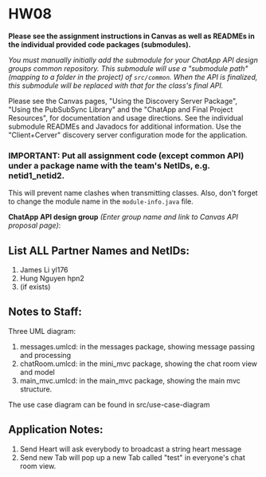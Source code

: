 # HW08

**Please see the assignment instructions in Canvas as well as READMEs in the individual provided code packages (submodules).** 

*You must manually initially add the submodule for your ChatApp API design groups common repository.   This submodule will use a "submodule path" (mapping to a folder in the project) of <code>src/common</code>.  When the API is finalized, this submodule will be replaced with that for the class's final API.* 

Please see the Canvas pages, "Using the Discovery Server Package", "Using the PubSubSync Library" and the "ChatApp and Final Project Resources", for documentation and usage directions.  See the individual submodule READMEs and Javadocs for additional information.   Use the "Client+Cerver" discovery server configuration mode for the application.

### IMPORTANT: Put all assignment code (except common API) under a package name with the team's NetIDs, e.g. netid1_netid2.

This will prevent name clashes when transmitting classes.   Also, don't forget to change the module name in the <code>module-info.java</code> file.

**ChatApp API design group** *(Enter group name and link to Canvas API proposal page)*:

## List ALL Partner Names and NetIDs:
1. James Li yl176
1. Hung Nguyen hpn2
1. (if exists)

## Notes to Staff:
Three UML diagram:
1. messages.umlcd: in the messages package, showing message passing and processing
2. chatRoom.umlcd: in the mini_mvc package, showing the chat room view and model
3. main_mvc.umlcd: in the main_mvc package, showing the main mvc structure.

The use case diagram can be found in src/use-case-diagram


## Application Notes:
1. Send Heart will ask everybody to broadcast a string heart message
2. Send new Tab will pop up a new Tab called "test" in everyone's chat room view.




